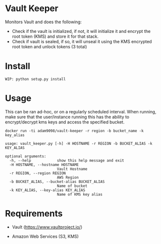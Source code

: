 # Vault Keeper

Monitors Vault and does the following:

- Check if the vault is initialized, if not, it will initialize it and encrypt the root token (KMS) and store it for that stack.
- Check if vault is sealed, if so, it will unseal it using the KMS encrypted root token and unlock tokens (3 total)

# Install

```
WIP: python setup.py install
```

# Usage

This can be ran ad-hoc, or on a regularly scheduled interval. When running, make sure that the user/instance running
this has the ability to encrypt/decrypt kms keys and access the specified bucket.

```
docker run -ti adam9098/vault-keeper -r region -b bucket_name -k key_alias
```

```
usage: vault_keeper.py [-h] -H HOSTNAME -r REGION -b BUCKET_ALIAS -k KEY_ALIAS

optional arguments:
  -h, --help            show this help message and exit
  -H HOSTNAME, --hostname HOSTNAME
                        Vault Hostname
  -r REGION, --region REGION
                        AWS Region
  -b BUCKET_ALIAS, --bucket-alias BUCKET_ALIAS
                        Name of bucket
  -k KEY_ALIAS, --key-alias KEY_ALIAS
                        Name of KMS key alias
```

# Requirements

- Vault (https://www.vaultproject.io/)

- Amazon Web Services (S3, KMS)
